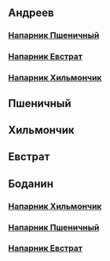 ## Андреев
### [Напарник Пшеничный](https://github.com/vanosss/Maximus-chargingService/blob/master/Documents/Pair%20programming/Andreev-Pshenichniy.md)
### [Напарник Евстрат](https://github.com/vanosss/Maximus-chargingService/blob/master/Documents/Pair%20programming/Andreev-Evstrat.md)
### [Напарник Хильмончик](https://github.com/vanosss/Maximus-chargingService/blob/master/Documents/Pair%20programming/Andreev-Khilmonchik.md)
## Пшеничный
## 

## Хильмончик
## 

## Евстрат
## 

## Боданин
### [Напарник Хильмончик](https://github.com/vanosss/Maximus-chargingService/blob/master/Documents/Pair%20programming/Bodanin-Khilmonchik.md)
### [Напарник Пшеничный](https://github.com/vanosss/Maximus-chargingService/blob/master/Documents/Pair%20programming/Bodanin%20-%20Pshenichiy.md)
### [Напарник Евстрат](https://github.com/vanosss/Maximus-chargingService/blob/master/Documents/Pair%20programming/Bodanin-Evstrat.md)


